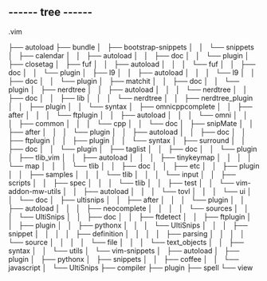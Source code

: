 ------ tree ------
------------------
.vim

├── autoload
├── bundle
│   ├── bootstrap-snippets
│   │   └── snippets
│   ├── calendar
│   │   ├── autoload
│   │   ├── doc
│   │   └── plugin
│   ├── closetag
│   ├── fuf
│   │   ├── autoload
│   │   │   └── fuf
│   │   ├── doc
│   │   └── plugin
│   ├── l9
│   │   ├── autoload
│   │   │   └── l9
│   │   ├── doc
│   │   └── plugin
│   ├── matchit
│   │   ├── doc
│   │   └── plugin
│   ├── nerdtree
│   │   ├── autoload
│   │   │   └── nerdtree
│   │   ├── doc
│   │   ├── lib
│   │   │   └── nerdtree
│   │   ├── nerdtree_plugin
│   │   ├── plugin
│   │   └── syntax
│   ├── omnicppcomplete
│   │   ├── after
│   │   │   └── ftplugin
│   │   ├── autoload
│   │   │   └── omni
│   │   │       ├── common
│   │   │       └── cpp
│   │   └── doc
│   ├── snipMate
│   │   ├── after
│   │   │   └── plugin
│   │   ├── autoload
│   │   ├── doc
│   │   ├── ftplugin
│   │   ├── plugin
│   │   └── syntax
│   ├── surround
│   │   ├── doc
│   │   └── plugin
│   ├── taglist
│   │   ├── doc
│   │   └── plugin
│   ├── tlib_vim
│   │   ├── autoload
│   │   │   ├── tinykeymap
│   │   │   │   └── map
│   │   │   └── tlib
│   │   ├── doc
│   │   ├── etc
│   │   ├── plugin
│   │   ├── samples
│   │   │   └── tlib
│   │   │       └── input
│   │   ├── scripts
│   │   ├── spec
│   │   │   └── tlib
│   │   ├── test
│   │   └── vim-addon-mw-utils
│   │       ├── autoload
│   │       │   └── tovl
│   │       │       └── ui
│   │       └── doc
│   ├── ultisnips
│   │   ├── after
│   │   │   └── plugin
│   │   ├── autoload
│   │   │   ├── neocomplete
│   │   │   │   └── sources
│   │   │   └── UltiSnips
│   │   ├── doc
│   │   ├── ftdetect
│   │   ├── ftplugin
│   │   ├── plugin
│   │   ├── pythonx
│   │   │   └── UltiSnips
│   │   │       ├── snippet
│   │   │       │   ├── definition
│   │   │       │   ├── parsing
│   │   │       │   └── source
│   │   │       │       └── file
│   │   │       └── text_objects
│   │   ├── syntax
│   │   └── utils
│   └── vim-snippets
│       ├── autoload
│       ├── plugin
│       ├── pythonx
│       ├── snippets
│       │   ├── coffee
│       │   └── javascript
│       └── UltiSnips
├── compiler
├── plugin
├── spell
└── view

